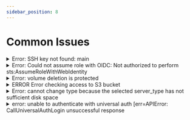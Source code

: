```yaml
---
sidebar_position: 8
---
```

# Common Issues

<details>

<summary>Error: SSH key not found: main</summary>

The issue is that there is not SSH called main in your Hetzner Project. Please refer to section  [ssh-section](./Getting_Started/preparation/cloud_provider#ssh)

</details>

<details>
<summary>Error: Could not assume role with OIDC: Not authorized to perform sts:AssumeRoleWithWebIdentity</summary>

The issue is that the github runner do not have permissions to assume the IAM role in AWS. Make sure that:  
1. The [Trusted Policy](./Getting_Started/preparation/terraform_state#iam-role) the repository name is the correct one. 
2. The IAM role `github-oidc`  [exists](./Getting_Started/preparation/terraform_state#iam-role) and is called  `github-oidc`
</details>

<details>
<summary> Error: volume deletion is protected</summary>

You might face this issue when terraform tries to destroy/replace the volume. The reason is that by default the volume is protected. To allow destroying the existing volume you can set `volume_delete_protection = false` in `containers-host/terragrunt.hcl` before running the terraform destroy.  

Alternatively you can disable manually the delete protection from the Hetzner console and re-run terraform destroy.
</details>


<details>
<summary>ERROR  Error checking access to S3 bucket</summary>

The issue is that the name for the S3 bucket you choose is already in use very likely from another AWS account. You need to update the `AWS_S3_BUCKET` to use a different name. 
</details>

<details>
<summary>Error: cannot change type because the selected server_type has not sufficient disk space</summary>

This issue is because you are trying to replace the VPS with an instance type that is smaller compared to the previous one. The reason is that the smaller instance types comes with smaller root disks.
</details>

<details>
<summary>error: unable to authenticate with universal auth [err=APIError: CallUniversalAuthLogin unsuccessful response</summary>

You will see this error in logs of the deployr script. The reason might be one of the followings:
    1. The infisical client ID might be set wrong
    2. The infisical client secret is wrong
    3. The infisical project ID is wrong
    4. The infisical_api_url is set to wrong region.

Please review the configuration of External Secret at the preparation [page](./Getting_Started/preparation/external_secrets.md).
</details>


